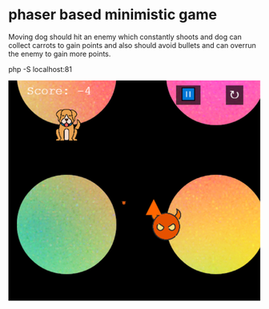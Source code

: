 # phaser based minimistic game
 Moving dog should hit an enemy which constantly shoots and dog can collect carrots to gain points and also should avoid bullets and can overrun the enemy to gain more points.

 php -S localhost:81


![Game Screenshot](./screenshot/screenshot.png)





